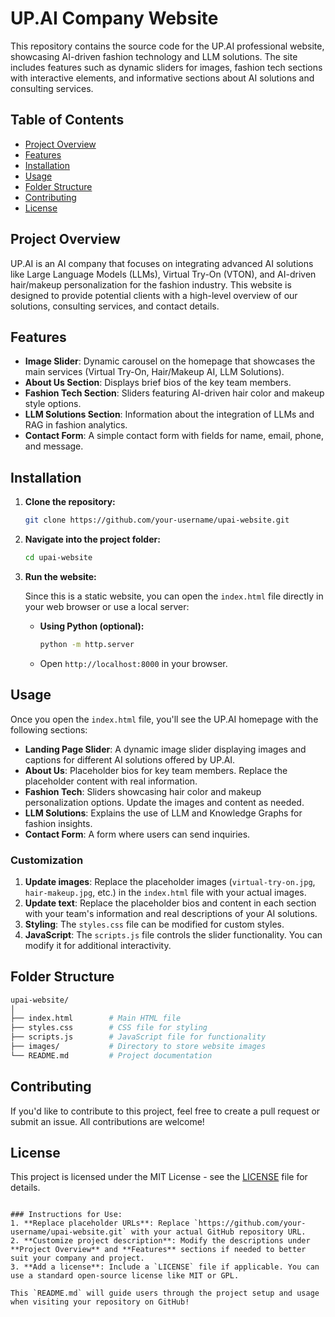 # UP.AI Company Website

This repository contains the source code for the UP.AI professional website, showcasing AI-driven fashion technology and LLM solutions. The site includes features such as dynamic sliders for images, fashion tech sections with interactive elements, and informative sections about AI solutions and consulting services.

## Table of Contents

- [Project Overview](#project-overview)
- [Features](#features)
- [Installation](#installation)
- [Usage](#usage)
- [Folder Structure](#folder-structure)
- [Contributing](#contributing)
- [License](#license)

## Project Overview

UP.AI is an AI company that focuses on integrating advanced AI solutions like Large Language Models (LLMs), Virtual Try-On (VTON), and AI-driven hair/makeup personalization for the fashion industry. This website is designed to provide potential clients with a high-level overview of our solutions, consulting services, and contact details.

## Features

- **Image Slider**: Dynamic carousel on the homepage that showcases the main services (Virtual Try-On, Hair/Makeup AI, LLM Solutions).
- **About Us Section**: Displays brief bios of the key team members.
- **Fashion Tech Section**: Sliders featuring AI-driven hair color and makeup style options.
- **LLM Solutions Section**: Information about the integration of LLMs and RAG in fashion analytics.
- **Contact Form**: A simple contact form with fields for name, email, phone, and message.

## Installation

1. **Clone the repository:**

   ```bash
   git clone https://github.com/your-username/upai-website.git
   ```

2. **Navigate into the project folder:**

   ```bash
   cd upai-website
   ```

3. **Run the website:**

   Since this is a static website, you can open the `index.html` file directly in your web browser or use a local server:

   - **Using Python (optional):**

     ```bash
     python -m http.server
     ```

   - Open `http://localhost:8000` in your browser.

## Usage

Once you open the `index.html` file, you'll see the UP.AI homepage with the following sections:

- **Landing Page Slider**: A dynamic image slider displaying images and captions for different AI solutions offered by UP.AI.
- **About Us**: Placeholder bios for key team members. Replace the placeholder content with real information.
- **Fashion Tech**: Sliders showcasing hair color and makeup personalization options. Update the images and content as needed.
- **LLM Solutions**: Explains the use of LLM and Knowledge Graphs for fashion insights.
- **Contact Form**: A form where users can send inquiries.

### Customization

1. **Update images**: Replace the placeholder images (`virtual-try-on.jpg`, `hair-makeup.jpg`, etc.) in the `index.html` file with your actual images.
2. **Update text**: Replace the placeholder bios and content in each section with your team's information and real descriptions of your AI solutions.
3. **Styling**: The `styles.css` file can be modified for custom styles.
4. **JavaScript**: The `scripts.js` file controls the slider functionality. You can modify it for additional interactivity.

## Folder Structure

```bash
upai-website/
│
├── index.html        # Main HTML file
├── styles.css        # CSS file for styling
├── scripts.js        # JavaScript file for functionality
├── images/           # Directory to store website images
└── README.md         # Project documentation
```

## Contributing

If you'd like to contribute to this project, feel free to create a pull request or submit an issue. All contributions are welcome!

## License

This project is licensed under the MIT License - see the [LICENSE](LICENSE) file for details.
```

### Instructions for Use:
1. **Replace placeholder URLs**: Replace `https://github.com/your-username/upai-website.git` with your actual GitHub repository URL.
2. **Customize project description**: Modify the descriptions under **Project Overview** and **Features** sections if needed to better suit your company and project.
3. **Add a license**: Include a `LICENSE` file if applicable. You can use a standard open-source license like MIT or GPL. 

This `README.md` will guide users through the project setup and usage when visiting your repository on GitHub!
